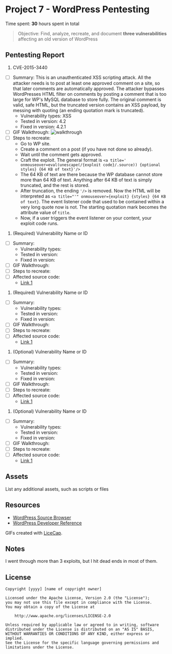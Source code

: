 # Project 7 - WordPress Pentesting

Time spent: **30** hours spent in total

> Objective: Find, analyze, recreate, and document **three vulnerabilities** affecting an old version of WordPress

## Pentesting Report

1. CVE-2015-3440
  - [ ] Summary: This is an unauthenticated XSS scripting attack. All
    the attacker needs is to post at least one approved comment on a
    site, so that later comments are automatically approved. The
    attacker bypasses WordPresses HTML filter on comments by posting a
    comment that is too large for WP's MySQL database to store fully.
    The original comment is valid, safe HTML, but the truncated
    version contains an XSS payload, by messing with quoting (an
    ending quotation mark is truncated).
    - Vulnerability types: XSS
    - Tested in version: 4.2
    - Fixed in version: 4.2.1
  - [ ] GIF Walkthrough: ![walkthrough](xss-1.gif)
  - [ ] Steps to recreate: 
    - Go to WP site.
    - Create a comment on a post (if you have not done so already).
    - Wait until the comment gets approved.
    - Craft the exploit. The general format is `<a title='
      onmouseover=eval(unescape(/{exploit code}/.source)) {optional
      styles} {64 KB of text}'/>`
    - The 64 KB of text are there because the WP database cannot store
      more than 64 KB of text. Anything after 64 KB of text is simply
      truncated, and the rest is stored.
    - After truncation, the ending `'/>` is removed. Now the HTML will
      be interpreted as `<a title="'" onmouseover={exploit} {styles}
      {64 KB of text}`. The event listener code that used to be
      contained within a very long quote now is not. The starting
      quotation mark becomes the attribute value of `title`.
    - Now, if a user triggers the event listener on your content,
      your exploit code runs.
1. (Required) Vulnerability Name or ID
  - [ ] Summary: 
    - Vulnerability types:
    - Tested in version:
    - Fixed in version: 
  - [ ] GIF Walkthrough: 
  - [ ] Steps to recreate: 
  - [ ] Affected source code:
    - [Link 1](https://core.trac.wordpress.org/browser/tags/version/src/source_file.php)
1. (Required) Vulnerability Name or ID
  - [ ] Summary: 
    - Vulnerability types:
    - Tested in version:
    - Fixed in version: 
  - [ ] GIF Walkthrough: 
  - [ ] Steps to recreate: 
  - [ ] Affected source code:
    - [Link 1](https://core.trac.wordpress.org/browser/tags/version/src/source_file.php)
1. (Optional) Vulnerability Name or ID
  - [ ] Summary: 
    - Vulnerability types:
    - Tested in version:
    - Fixed in version: 
  - [ ] GIF Walkthrough: 
  - [ ] Steps to recreate: 
  - [ ] Affected source code:
    - [Link 1](https://core.trac.wordpress.org/browser/tags/version/src/source_file.php)
1. (Optional) Vulnerability Name or ID
  - [ ] Summary: 
    - Vulnerability types:
    - Tested in version:
    - Fixed in version: 
  - [ ] GIF Walkthrough: 
  - [ ] Steps to recreate: 
  - [ ] Affected source code:
    - [Link 1](https://core.trac.wordpress.org/browser/tags/version/src/source_file.php) 

## Assets

List any additional assets, such as scripts or files

## Resources

- [WordPress Source Browser](https://core.trac.wordpress.org/browser/)
- [WordPress Developer Reference](https://developer.wordpress.org/reference/)

GIFs created with [LiceCap](http://www.cockos.com/licecap/).

## Notes

I went through more than 3 exploits, but I hit dead ends in most of
them.



## License

    Copyright [yyyy] [name of copyright owner]

    Licensed under the Apache License, Version 2.0 (the "License");
    you may not use this file except in compliance with the License.
    You may obtain a copy of the License at

        http://www.apache.org/licenses/LICENSE-2.0

    Unless required by applicable law or agreed to in writing, software
    distributed under the License is distributed on an "AS IS" BASIS,
    WITHOUT WARRANTIES OR CONDITIONS OF ANY KIND, either express or implied.
    See the License for the specific language governing permissions and
    limitations under the License.
